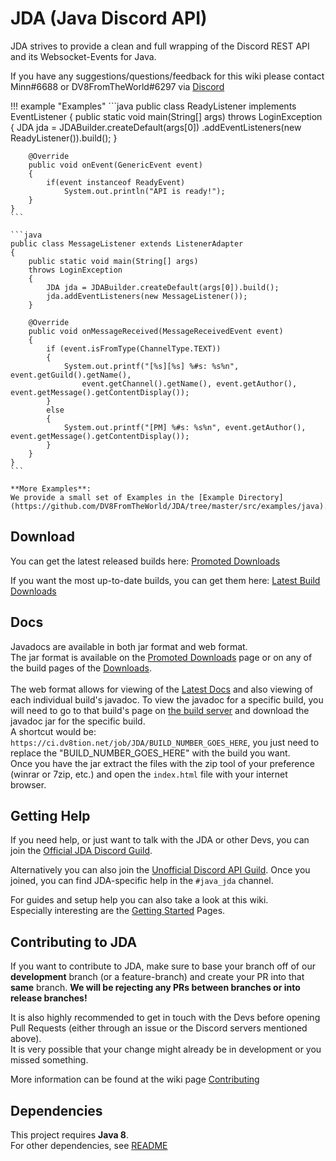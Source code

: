 # JDA (Java Discord API)
JDA strives to provide a clean and full wrapping of the Discord REST API and its Websocket-Events for Java.

If you have any suggestions/questions/feedback for this wiki please contact Minn#6688 or DV8FromTheWorld#6297 via [Discord](https://discord.gg/0hMr4ce0tIk3pSjp)

!!! example "Examples"
    ```java
    public class ReadyListener implements EventListener
    {
        public static void main(String[] args)
        throws LoginException
        {
            JDA jda = JDABuilder.createDefault(args[0])
                .addEventListeners(new ReadyListener()).build();
        }

        @Override
        public void onEvent(GenericEvent event)
        {
            if(event instanceof ReadyEvent)
                System.out.println("API is ready!");
        }
    }
    ```

    ```java
    public class MessageListener extends ListenerAdapter
    {
        public static void main(String[] args)
        throws LoginException
        {
            JDA jda = JDABuilder.createDefault(args[0]).build();
            jda.addEventListeners(new MessageListener());
        }

        @Override
        public void onMessageReceived(MessageReceivedEvent event)
        {
            if (event.isFromType(ChannelType.TEXT))
            {
                System.out.printf("[%s][%s] %#s: %s%n", event.getGuild().getName(),
                    event.getChannel().getName(), event.getAuthor(), event.getMessage().getContentDisplay());
            }
            else
            {
                System.out.printf("[PM] %#s: %s%n", event.getAuthor(), event.getMessage().getContentDisplay());
            }
        }
    }
    ```

    **More Examples**:
    We provide a small set of Examples in the [Example Directory](https://github.com/DV8FromTheWorld/JDA/tree/master/src/examples/java).

## Download
You can get the latest released builds here:
[Promoted Downloads](https://github.com/DV8FromTheWorld/JDA/releases)

If you want the most up-to-date builds, you can get them here: [Latest Build Downloads](https://ci.dv8tion.net/job/JDA/)

## Docs
Javadocs are available in both jar format and web format.<br>
The jar format is available on the [Promoted Downloads](https://github.com/DV8FromTheWorld/JDA/releases) page or on any of the
build pages of the [Downloads](https://ci.dv8tion.net/job/JDA/).<br>
<br>
The web format allows for viewing of the [Latest Docs](https://ci.dv8tion.net/job/JDA/javadoc/)
and also viewing of each individual build's javadoc. To view the javadoc for a specific build, you will need to go to that build's page
on [the build server](https://ci.dv8tion.net/job/JDA/) and download the javadoc jar for the specific build.<br>
A shortcut would be: `https://ci.dv8tion.net/job/JDA/BUILD_NUMBER_GOES_HERE`, you just need to replace the 
"BUILD_NUMBER_GOES_HERE" with the build you want.<br>
Once you have the jar extract the files with the zip tool of your preference (winrar or 7zip, etc.) and open the `index.html` file with your internet browser.

## Getting Help
If you need help, or just want to talk with the JDA or other Devs, you can join the [Official JDA Discord Guild](https://discord.gg/0hMr4ce0tIl3SLv5).

Alternatively you can also join the [Unofficial Discord API Guild](https://discord.gg/discord-api).
Once you joined, you can find JDA-specific help in the `#java_jda` channel.

For guides and setup help you can also take a look at this wiki.
<br>Especially interesting are the [Getting Started](../using-jda/getting-started.md) Pages.

## Contributing to JDA
If you want to contribute to JDA, make sure to base your branch off of our **development** branch (or a feature-branch)
and create your PR into that **same** branch. **We will be rejecting any PRs between branches or into release branches!**

It is also highly recommended to get in touch with the Devs before opening Pull Requests (either through an issue or the Discord servers mentioned above).<br>
It is very possible that your change might already be in development or you missed something.

More information can be found at the wiki page [Contributing](../contributing/contributing.md)

## Dependencies
This project requires **Java 8**.<br>
For other dependencies, see [README](https://github.com/DV8FromTheWorld/JDA/tree/master/README.md)